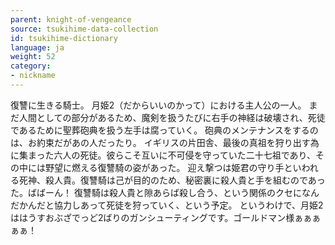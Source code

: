 ```yaml
---
parent: knight-of-vengeance
source: tsukihime-data-collection
id: tsukihime-dictionary
language: ja
weight: 52
category:
- nickname
---
```


復讐に生きる騎士。
月姫2（だからいいのかって）における主人公の一人。
まだ人間としての部分があるため、魔剣を扱うたびに右手の神経は破壊され、死徒であるために聖葬砲典を扱う左手は腐っていく。
砲典のメンテナンスをするのは、お約束だがあの人だったり。
イギリスの片田舎、最後の真祖を狩り出す為に集まった六人の死徒。彼らこそ互いに不可侵を守っていた二十七祖であり、その中には野望に燃える復讐騎の姿があった。
迎え撃つは姫君の守り手といわれる死神、殺人貴。復讐騎は己が目的のため、秘密裏に殺人貴と手を組むのであった。ばばーん！
復讐騎は殺人貴と隙あらば殺し合う、という関係のクセになんだかんだと協力しあって死徒を狩っていく、という予定。
というわけで、月姫2ははうすおぶざでっど2ばりのガンシューティングです。ゴールドマン様ぁぁぁぁぁ！
